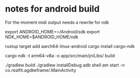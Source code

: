 
# notes for android build

For the moment midi output needs a rewrite for ndk

export ANDROID_HOME=~/Android/sdk
export NDK_HOME=$ANDROID_HOME/ndk

rustup target add aarch64-linux-android
cargo install cargo-ndk

cargo ndk -t arm64-v8a -o app/src/main/jniLibs/  build

./gradlew build
./gradlew installDebug
adb shell am start -n co.realfit.agdkeframe/.MainActivity

